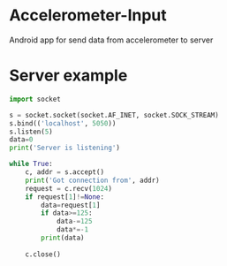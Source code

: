 # Accelerometer-Input
Android app for send data from accelerometer to server
# Server example
```python
import socket

s = socket.socket(socket.AF_INET, socket.SOCK_STREAM)
s.bind(('localhost', 5050))
s.listen(5)
data=0
print('Server is listening')

while True:
    c, addr = s.accept()
    print('Got connection from', addr)
    request = c.recv(1024)
    if request[1]!=None:
        data=request[1]
        if data>=125:
            data-=125
            data*=-1
        print(data)
        
    c.close()
```
